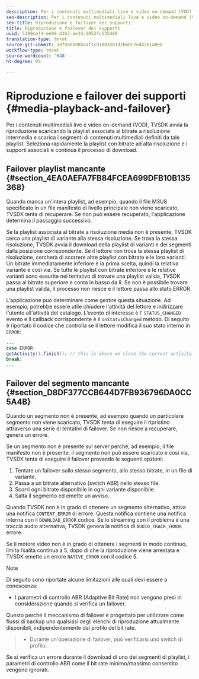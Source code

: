 ```yaml
---
description: Per i contenuti multimediali live e video on-demand (VOD), TVSDK avvia la riproduzione scaricando la playlist associata al bitrate a risoluzione intermedia e scarica i segmenti di contenuti multimediali definiti da tale playlist. Seleziona rapidamente la playlist con bitrate ad alta risoluzione e i supporti associati e continua il processo di download.
seo-description: Per i contenuti multimediali live e video on-demand (VOD), TVSDK avvia la riproduzione scaricando la playlist associata al bitrate a risoluzione intermedia e scarica i segmenti di contenuti multimediali definiti da tale playlist. Seleziona rapidamente la playlist con bitrate ad alta risoluzione e i supporti associati e continua il processo di download.
seo-title: Riproduzione e failover dei supporti
title: Riproduzione e failover dei supporti
uuid: 5189cef4-ee09-43b3-ae3d-1052fc535480
translation-type: tm+mt
source-git-commit: 5df9a8b98baaf1cd1803581d2b60c7ed4261a0e8
workflow-type: tm+mt
source-wordcount: '648'
ht-degree: 0%

---
```



# Riproduzione e failover dei supporti {#media-playback-and-failover}

Per i contenuti multimediali live e video on-demand (VOD), TVSDK avvia la riproduzione scaricando la playlist associata al bitrate a risoluzione intermedia e scarica i segmenti di contenuti multimediali definiti da tale playlist. Seleziona rapidamente la playlist con bitrate ad alta risoluzione e i supporti associati e continua il processo di download.

## Failover playlist mancante {#section_4EA0AEFA7FB84FCEA699DFB10B135368}

Quando manca un&#39;intera playlist, ad esempio, quando il file M3U8 specificato in un file manifesto di livello principale non viene scaricato, TVSDK tenta di recuperare. Se non può essere recuperato, l&#39;applicazione determina il passaggio successivo.

Se la playlist associata al bitrate a risoluzione media non è presente, TVSDK cerca una playlist di variante alla stessa risoluzione. Se trova la stessa risoluzione, TVSDK avvia il download della playlist di varianti e dei segmenti dalla posizione corrispondente. Se il lettore non trova la stessa playlist di risoluzione, cercherà di scorrere altre playlist con bitrate e le loro varianti. Un bitrate immediatamente inferiore è la prima scelta, quindi la relativa variante e così via. Se tutte le playlist con bitrate inferiore e le relative varianti sono esaurite nel tentativo di trovare una playlist valida, TVSDK passa al bitrate superiore e conta in basso da lì. Se non è possibile trovare una playlist valida, il processo non riesce e il lettore passa allo stato ERROR.

L&#39;applicazione può determinare come gestire questa situazione. Ad esempio, potrebbe essere utile chiudere l&#39;attività del lettore e indirizzare l&#39;utente all&#39;attività del catalogo. L’evento di interesse è l’ `STATUS_CHANGED` evento e il callback corrispondente è il `onStatusChanged` metodo. Di seguito è riportato il codice che controlla se il lettore modifica il suo stato interno in `ERROR`:

```java
... 
case ERROR: 
getActivity().finish(); // this is where we close the current activity (the Player activity) 
break; 
...
```

## Failover del segmento mancante {#section_D8DF377CCB644D7FB936796DA0CC5A4B}

Quando un segmento non è presente, ad esempio quando un particolare segmento non viene scaricato, TVSDK tenta di eseguire il ripristino attraverso una serie di tentativi di failover. Se non riesce a recuperare, genera un errore.

Se un segmento non è presente sul server perché, ad esempio, il file manifesto non è presente, il segmento non può essere scaricato e così via, TVSDK tenta di eseguire il failover provando le seguenti opzioni:

1. Tentate un failover sullo stesso segmento, allo stesso bitrate, in un file di variante.
1. Passa a un bitrate alternativo (switch ABR) nello stesso file.
1. Scorri ogni bitrate disponibile in ogni variante disponibile.
1. Salta il segmento ed emette un avviso.

Quando TVSDK non è in grado di ottenere un segmento alternativo, attiva una notifica `CONTENT_ERROR` di errore. Questa notifica contiene una notifica interna con il `DOWNLOAD_ERROR` codice. Se lo streaming con il problema è una traccia audio alternativa, TVSDK genera la notifica di `AUDIO_TRACK_ERROR` errore.

Se il motore video non è in grado di ottenere i segmenti in modo continuo, limita l’salita continua a 5, dopo di che la riproduzione viene arrestata e TVSDK emette un errore `NATIVE_ERROR` con il codice 5.

>[!NOTE]
>
>Di seguito sono riportate alcune limitazioni alle quali devi essere a conoscenza:
>
>* I parametri di controllo ABR (Adaptive Bit Rate) non vengono presi in considerazione quando si verifica un failover.
>
>  
Questo perché il meccanismo di failover è progettato per utilizzare come flussi di backup uno qualsiasi degli elenchi di riproduzione attualmente disponibili, indipendentemente dal profilo del bit rate.
>* Durante un&#39;operazione di failover, può verificarsi uno switch di profilo.
>
>  
Se si verifica un errore durante il download di uno dei segmenti di playlist, i parametri di controllo ABR come il bit rate minimo/massimo consentito vengono ignorati.


